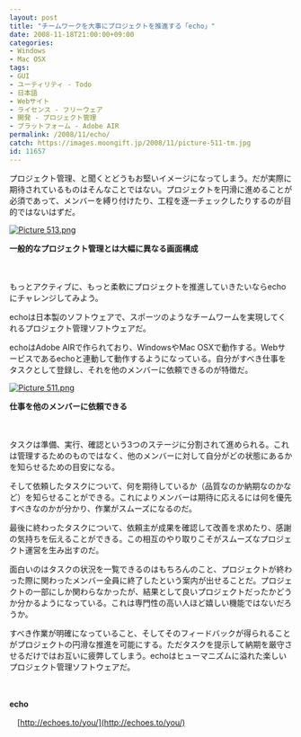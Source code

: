 ```yaml
---
layout: post
title: "チームワークを大事にプロジェクトを推進する「echo」"
date: 2008-11-18T21:00:00+09:00
categories:
- Windows
- Mac OSX
tags: 
- GUI
- ユーティリティ - Todo
- 日本語
- Webサイト
- ライセンス - フリーウェア
- 開発 - プロジェクト管理
- プラットフォーム - Adobe AIR
permalink: /2008/11/echo/
catch: https://images.moongift.jp/2008/11/picture-511-tm.jpg
id: 11657
---
```

プロジェクト管理、と聞くとどうもお堅いイメージになってしまう。だが実際に期待されているものはそんなことではない。プロジェクトを円滑に進めることが必須であって、メンバーを縛り付けたり、工程を逐一チェックしたりするのが目的ではないはずだ。

  

[![Picture 513.png](https://images.moongift.jp/2008/11/picture-513-tm.jpg)](https://images.moongift.jp/2008/11/picture-513.png)  
  
**一般的なプロジェクト管理とは大幅に異なる画面構成**

  

　

  

もっとアクティブに、もっと柔軟にプロジェクトを推進していきたいならechoにチャレンジしてみよう。

  

echoは日本製のソフトウェアで、スポーツのようなチームワームを実現してくれるプロジェクト管理ソフトウェアだ。

  
  
<!--more-->  

echoはAdobe AIRで作られており、WindowsやMac OSXで動作する。Webサービスであるechoと連動して動作するようになっている。自分がすべき仕事をタスクとして登録し、それを他のメンバーに依頼できるのが特徴だ。

  

[![Picture 511.png](https://images.moongift.jp/2008/11/picture-511-tm.jpg)](https://images.moongift.jp/2008/11/picture-511.png)  
  
**仕事を他のメンバーに依頼できる**

  

　

  

タスクは準備、実行、確認という3つのステージに分割されて進められる。これは管理するためのものではなく、他のメンバーに対して自分がどの状態にあるかを知らせるための目安になる。

  

そして依頼したタスクについて、何を期待しているか（品質なのか納期なのかなど）を知らせることができる。これによりメンバーは期待に応えるには何を優先すべきなのかが分かり、作業がスムーズになるのだ。

  

最後に終わったタスクについて、依頼主が成果を確認して改善を求めたり、感謝の気持ちを伝えることができる。この相互のやり取りこそがスムーズなプロジェクト運営を生み出すのだ。

  

面白いのはタスクの状況を一覧できるのはもちろんのこと、プロジェクトが終わった際に関わったメンバー全員に終了したという案内が出せることだ。プロジェクトの一部にしか関わらなかったが、結果として良いプロジェクトだったかどうか分かるようになっている。これは専門性の高い人ほど嬉しい機能ではないだろうか。

  

すべき作業が明確になっていること、そしてそのフィードバックが得られることがプロジェクトの円滑な推進を可能にする。ただタスクを提示して納期を厳守させるだけではお互いに疲弊してしまう。echoはヒューマニズムに溢れた楽しいプロジェクト管理ソフトウェアだ。

  

　

  

**echo**  
  
　[http://echoes.to/you/](http://echoes.to/you/)

  
